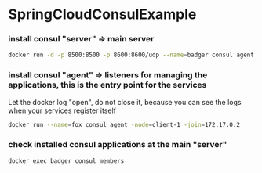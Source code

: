 # SpringCloudConsulExample

### install consul "server" => main server
```bash
docker run -d -p 8500:8500 -p 8600:8600/udp --name=badger consul agent -server -ui -node=server-1 -bootstrap-expect=1 -client=0.0.0.0
```

### install consul "agent" => listeners for managing the applications, this is the entry point for the services
Let the docker log "open", do not close it, because you can see the logs when your services register itself
```bash
docker run --name=fox consul agent -node=client-1 -join=172.17.0.2
```

### check installed consul applications at the main "server"
```bash
docker exec badger consul members
```

